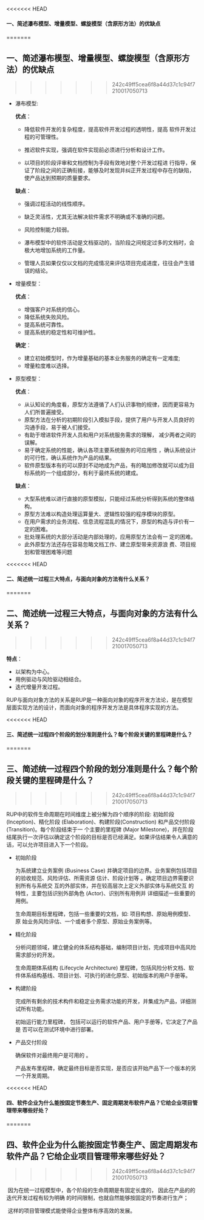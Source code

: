 <<<<<<< HEAD
#### 一、简述瀑布模型、增量模型、螺旋模型（含原形方法）的优缺点
=======
## 一、简述瀑布模型、增量模型、螺旋模型（含原形方法）的优缺点
>>>>>>> 242c49ff5cea6f8a44d37c1c94f7210017050713

- 瀑布模型:

  **优点**：

  - 降低软件开发的复杂程度，提高软件开发过程的透明性，提高 软件开发过程的可管理性。

  - 推迟软件实现，强调在软件实现前必须进行分析和设计工作。

  - 以项目的阶段评审和文档控制为手段有效地对整个开发过程进 行指导，保证了阶段之间的正确衔接，能够及时发现并纠正开发过程中存在的缺陷，使产品达到预期的质量要求。

  **缺点**：

  - 强调过程活动的线性顺序。 

  - 缺乏灵活性，尤其无法解决软件需求不明确或不准确的问题。 

  - 风险控制能力较弱。 

  - 瀑布模型中的软件活动是文档驱动的，当阶段之间规定过多的文档时，会极大地增加系统的工作量。

  - 管理人员如果仅仅以文档的完成情况来评估项目完成进度，往往会产生错误的结论。 

- 增量模型：

  **优点**：

  - 增强客户对系统的信心。
  - 降低系统失败风险。
  - 提高系统可靠性。
  - 提高系统的稳定性和可维护性。

  **确定**：

  - 建立初始模型时，作为增量基础的基本业务服务的确定有一定难度; 
  - 增量粒度难以选择。 

- 原型模型：

  **优点**：

  - 从认知论的角度看，原型方法遵循了人们认识事物的规律，因而更容易为人们所普遍接受。
  - 原型方法在分析的初期阶段引入模拟手段，提供了用户与开发人员良好的沟通手段，易于被人们接受。
  - 有助于增进软件开发人员和用户对系统服务需求的理解， 减少两者之间的误解。 
  - 易于确定系统的性能，确认各项主要系统服务的可应用性 ，确认系统设计的可行性，确认系统作为产品的结果。 
  - 软件原型版本有的可以原封不动地成为产品，有的略加修改就可以成为目标系统的一个组成部分，有利于最终系统的建成。

  **缺点**：

  - 大型系统难以进行直接的原型模拟，只能经过系统分析得到系统的整体结构。 
  - 原型方法难以构造处理运算量大、逻辑性较强的程序模块的原型。 
  - 在用户需求的业务流程、信息流程混乱的情况下，原型的构造与评价有一定的困难。 
  - 批处理系统的大部分活动是内部处理的，应用原型方法会有一 定的困难。 
  - 此外原型方法还存在容易忽略文档工作、建立原型带来资源浪 费、项目规划和管理困难等问题 

<<<<<<< HEAD
#### 二、简述统一过程三大特点，与面向对象的方法有什么关系？
=======
## 二、简述统一过程三大特点，与面向对象的方法有什么关系？
>>>>>>> 242c49ff5cea6f8a44d37c1c94f7210017050713

**特点**：

- 以架构为中心。
- 用例驱动与风险驱动相结合。
- 迭代增量开发过程。

RUP与面向对象方法的关系是RUP是一种面向对象的程序开发方法论，是在模型层面实现方法的设计，而面向对象的程序开发方法是具体程序实现的方法。

<<<<<<< HEAD
#### 三、简述统一过程四个阶段的划分准则是什么？每个阶段关键的里程碑是什么？
=======
## 三、简述统一过程四个阶段的划分准则是什么？每个阶段关键的里程碑是什么？
>>>>>>> 242c49ff5cea6f8a44d37c1c94f7210017050713

RUP中的软件生命周期在时间维度上被分解为四个顺序的阶段: 初始阶段 (Inception)、精化阶段 (Elaboration)、构建阶段(Construction) 和产品交付阶段 (Transition)。每个阶段结束于一
个主要的里程碑 (Major Milestone)，并在阶段结尾执行一次评估以确定这个阶段的目标是否已经满足。如果评估结果令人满意的话，可以允许项目进入下一个阶段。

- 初始阶段

  为系统建立业务案例 (Business Case) 并确定项目的边界。业务案例包括项目的验收规范、风险评估、所需资源 估计、阶段计划等 。确定项目边界需要识别所有与系统交 互的外部实体，并在较高层次上定义外部实体与系统交互 的特性，主要包括识别外部角色 (Actor)、识别所有用例并 详细描述一些重要的用例。

  生命周期目标里程碑，包括一些重要的文档，如: 项目构想、原始用例模型、原 始业务风险评估、一个或者多个原型、原始业务案例等。

- 精化阶段

  分析问题领域，建立健全的体系结构基础，编制项目计划，完成项目中高风险需求部分的开发。

  生命周期体系结构 (Lifecycle Architecture) 里程碑，包括风险分析文档、软件体系结构基线、项目计划、可执行的进化原型、初始版本的用户手册等。

- 构建阶段

  完成所有剩余的技术构件和稳定业务需求功能的开发，并集成为产品，详细测试所有功能。

  初始运行能力里程碑， 包括可以运行的软件产品、用户手册等，它决定了产品是 否可以在测试环境中进行部署。

- 产品交付阶段

  确保软件对最终用户是可用的 。

  产品发布里程碑，确定最终目标是否实现，是否应该开始产品下一个版本的另一个开发周期。

<<<<<<< HEAD
#### 四、软件企业为什么能按固定节奏生产、固定周期发布软件产品？它给企业项目管理带来哪些好处？
=======
## 四、软件企业为什么能按固定节奏生产、固定周期发布软件产品？它给企业项目管理带来哪些好处？
>>>>>>> 242c49ff5cea6f8a44d37c1c94f7210017050713

​	因为在统一过程模型中，各个阶段的生命周期是有固定长度的， 因此在产品的的迭代开发过程有较为明确	的时间限制，也就自然能够按固定的节奏进行生产；

​	这样的项目管理模式能使得企业整体有序高效的发展。
